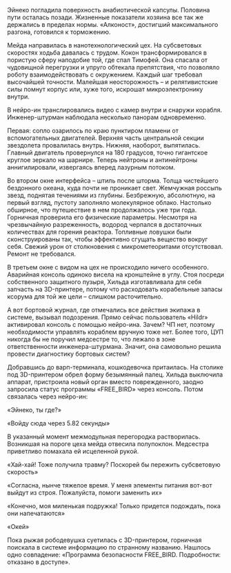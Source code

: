 Эйнеко погладила поверхность анабиотической капсулы. Половина пути осталась позади. Жизненные показатели хозяина все так же держались в пределах нормы. «Алконост», достигший максимального разгона, готовился к торможению.

Мейда направилась в нанотехнологический цех. На субсветовых скоростях ходьба давалась с трудом. Кокон трансформировался в пористую сферу наподобие той, где спал Тимофей. Она спасала от чудовищной перегрузки и упруго обтекала препятствия, что позволяло роботу взаимодействовать с окружением. Каждый шаг требовал высочайшей точности. Малейшая неосторожность – и релятивистские силы помнут корпус или, хуже того, искрошат микроэлектронику внутри.

В нейро-ин транслировались видео с камер внутри и снаружи корабля. Инженер-штурман наблюдала несколько панорам одновременно. 

Первая: сопло озарилось по краю пунктиром пламени от вспомогательных двигателей. Верхняя часть центральной секции звездолета провалилась внутрь. Нижняя, наоборот, выпятилась. Главный двигатель провернулся на 180 градусов, точно гигантское круглое зеркало на шарнире. Теперь нейтроны и антинейтроны аннигилировали, извергаясь вперед лазурным потоком.  

Во втором окне интерфейса – штиль после шторма. Толща чистейшего бездонного океана, куда почти не проникает свет. Жемчужная россыпь звезд, поднятая течениями из глубины. Безбрежную, абсолютную, на первый взгляд, пустоту заполняло молекулярное облако. Настолько обширное, что путешествие в нем продолжалось уже три года. Горничная проверила его физические параметры. Несмотря на чрезвычайную разреженность, водород черпался в достаточных количествах для горения реактора. Топливные ловушки были сконструированы так, чтобы эффективно сгущать вещество вокруг себя. Свежий урон от столкновения с микрометеоритами отсутствовал. Ремонт не требовался.

В третьем окне с видом на цех не происходило ничего особенного. Аварийная консоль одиноко висела на кронштейне в углу. Стоя посреди собственного защитного пузыря, Хильда изготавливала для себя запчасть на 3D-принтере, потому что расходовать корабельные запасы ксорума для той же цели – слишком расточительно. 

А вот бортовой журнал, где отмечались все действия экипажа в системе, вызывал подозрения. Прямо сейчас пользователь «Hildr» активировал консоль с помощью нейро-ина. Зачем? ЧП нет, поэтому необходимости управлять кораблем вручную тоже нет. Более того, ЦУП никогда бы не поручил медсестре то, что лежало в зоне ответственности инженера-штурмана. Значит, она самовольно решила провести диагностику бортовых систем?

Добравшись до варп-терминала, кошкодевочка притаилась. На столике под 3D-принтером обрел форму безымянный палец. Хильда выключила аппарат, пристроила новый орган вместо поврежденного, заодно запросила статус программы «FREE_BIRD» через консоль. Потом связалась через нейро-ин:

«Эйнеко, ты где?»

«Войду сюда через 5.82 секунды»

В указанный момент межмодульная перегородка растворилась. Возникшая на пороге цеха мейда отвесила полупоклон. Медсестра приветливо помахала ей исцеленной рукой.

«Хай-хай! Тоже получила травму? Поскорей бы пережить субсветовую скорость»

«Согласна, нынче тяжелое время. У меня элементы питания вот-вот выйдут из строя. Пожалуйста, помоги заменить их»

«Конечно, моя миленькая подружка! Только придется подождать, пока они напечатаются»

«Окей»

Пока рыжая рободевушка суетилась с 3D-принтером, горничная поискала в системе информацию по странному названию. Нашлось одно совпадение: «Программа безопасности FREE_BIRD. Подробности: отказано в доступе».

